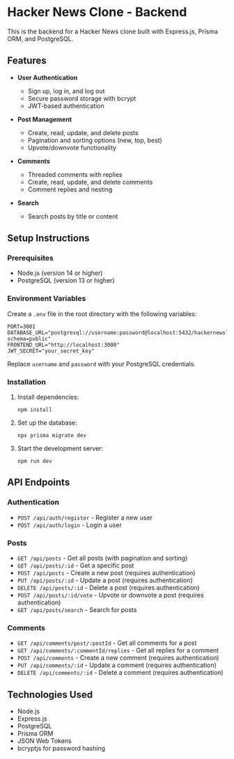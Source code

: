 # Hacker News Clone - Backend

This is the backend for a Hacker News clone built with Express.js, Prisma ORM, and PostgreSQL.

## Features

- **User Authentication**
  - Sign up, log in, and log out
  - Secure password storage with bcrypt
  - JWT-based authentication

- **Post Management**
  - Create, read, update, and delete posts
  - Pagination and sorting options (new, top, best)
  - Upvote/downvote functionality

- **Comments**
  - Threaded comments with replies
  - Create, read, update, and delete comments
  - Comment replies and nesting

- **Search**
  - Search posts by title or content

## Setup Instructions

### Prerequisites

- Node.js (version 14 or higher)
- PostgreSQL (version 13 or higher)

### Environment Variables

Create a `.env` file in the root directory with the following variables:

```
PORT=3001
DATABASE_URL="postgresql://username:password@localhost:5432/hackernews?schema=public"
FRONTEND_URL="http://localhost:3000"
JWT_SECRET="your_secret_key"
```

Replace `username` and `password` with your PostgreSQL credentials.

### Installation

1. Install dependencies:
   ```
   npm install
   ```

2. Set up the database:
   ```
   npx prisma migrate dev
   ```

3. Start the development server:
   ```
   npm run dev
   ```

## API Endpoints

### Authentication
- `POST /api/auth/register` - Register a new user
- `POST /api/auth/login` - Login a user

### Posts
- `GET /api/posts` - Get all posts (with pagination and sorting)
- `GET /api/posts/:id` - Get a specific post
- `POST /api/posts` - Create a new post (requires authentication)
- `PUT /api/posts/:id` - Update a post (requires authentication)
- `DELETE /api/posts/:id` - Delete a post (requires authentication)
- `POST /api/posts/:id/vote` - Upvote or downvote a post (requires authentication)
- `GET /api/posts/search` - Search for posts

### Comments
- `GET /api/comments/post/:postId` - Get all comments for a post
- `GET /api/comments/:commentId/replies` - Get all replies for a comment
- `POST /api/comments` - Create a new comment (requires authentication)
- `PUT /api/comments/:id` - Update a comment (requires authentication)
- `DELETE /api/comments/:id` - Delete a comment (requires authentication)

## Technologies Used

- Node.js
- Express.js
- PostgreSQL
- Prisma ORM
- JSON Web Tokens
- bcryptjs for password hashing 